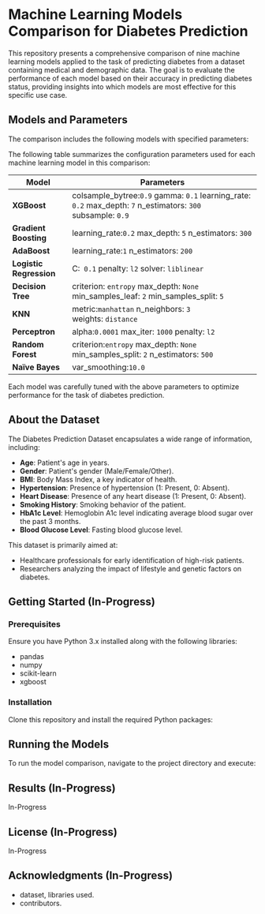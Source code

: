 # Machine Learning Models Comparison for Diabetes Prediction

This repository presents a comprehensive comparison of nine machine learning models applied to the task of predicting diabetes from a dataset containing medical and demographic data. The goal is to evaluate the performance of each model based on their accuracy in predicting diabetes status, providing insights into which models are most effective for this specific use case.

## Models and Parameters

The comparison includes the following models with specified parameters:

The following table summarizes the configuration parameters used for each machine learning model in this comparison:

| Model                         | Parameters                                                                                                                  |
| ----------------------------- | --------------------------------------------------------------------------------------------------------------------------- |
| **XGBoost**             | colsample_bytree:`0.9` gamma: `0.1` learning_rate: `0.2` max_depth: `7` n_estimators: `300` subsample: `0.9` |
| **Gradient Boosting**   | learning_rate:`0.2` max_depth: `5` n_estimators: `300`                                                              |
| **AdaBoost**            | learning_rate:`1` n_estimators: `200`                                                                                  |
| **Logistic Regression** | C:` 0.1` penalty: `l2` solver: `liblinear`                                                                          |
| **Decision Tree**       | criterion: `entropy` max_depth: `None` min_samples_leaf: `2` min_samples_split: `5`                             |
| **KNN**                 | metric:`manhattan` n_neighbors: `3` weights: `distance`                                                              |
| **Perceptron**          | alpha:`0.0001` max_iter: `1000` penalty: `l2`                                                                       |
| **Random Forest**       | criterion:`entropy` max_depth: `None` min_samples_split: `2` n_estimators: `500`                                 |
| **Naïve Bayes**        | var_smoothing:`10.0`                                                                                                      |

Each model was carefully tuned with the above parameters to optimize performance for the task of diabetes prediction.

## About the Dataset

The Diabetes Prediction Dataset encapsulates a wide range of information, including:

- **Age**: Patient's age in years.
- **Gender**: Patient's gender (Male/Female/Other).
- **BMI**: Body Mass Index, a key indicator of health.
- **Hypertension**: Presence of hypertension (1: Present, 0: Absent).
- **Heart Disease**: Presence of any heart disease (1: Present, 0: Absent).
- **Smoking History**: Smoking behavior of the patient.
- **HbA1c Level**: Hemoglobin A1c level indicating average blood sugar over the past 3 months.
- **Blood Glucose Level**: Fasting blood glucose level.

This dataset is primarily aimed at:

- Healthcare professionals for early identification of high-risk patients.
- Researchers analyzing the impact of lifestyle and genetic factors on diabetes.


## Getting Started (In-Progress)

### Prerequisites

Ensure you have Python 3.x installed along with the following libraries:

* pandas
* numpy
* scikit-learn
* xgboost

### Installation

Clone this repository and install the required Python packages:



## Running the Models

To run the model comparison, navigate to the project directory and execute:


## Results (In-Progress)

In-Progress

## License (In-Progress)

In-Progress

## Acknowledgments (In-Progress)

* dataset, libraries used.
* contributors.
